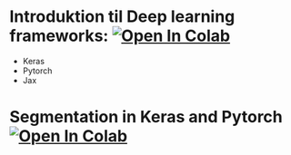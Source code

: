 # Introduktion til Deep learning frameworks: [![Open In Colab](https://colab.research.google.com/assets/colab-badge.svg)](https://colab.research.google.com/github/JakobKHAndersen/dl-sdu-e23/blob/master/Deep_learning_frameworks/Frameworks.ipynb)

- Keras
- Pytorch
- Jax

# Segmentation in Keras and Pytorch [![Open In Colab](https://colab.research.google.com/assets/colab-badge.svg)](https://colab.research.google.com/github/JakobKHAndersen/dl-sdu-e23/blob/master/Deep_learning_frameworks/Segmentation(1).ipynb)
